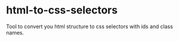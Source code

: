 # html-to-css-selectors
Tool to convert you html structure to css selectors with ids and class names.
